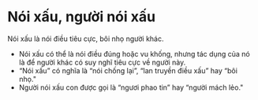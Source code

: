 # Nói xấu, người nói xấu

Nói xấu là nói điều tiêu cực, bôi nhọ người khác.
- Nói xấu có thể là nói điều đúng hoặc vu khống, nhưng tác dụng của nó là để người khác có suy nghĩ tiêu cực về người này. 
- “Nói xấu” có nghĩa là “nói chống lại”, “lan truyền điều xấu” hay “bôi nhọ." 
- Người nói xấu con được gọi là “ngươi phao tin” hay “người mách lẻo."

